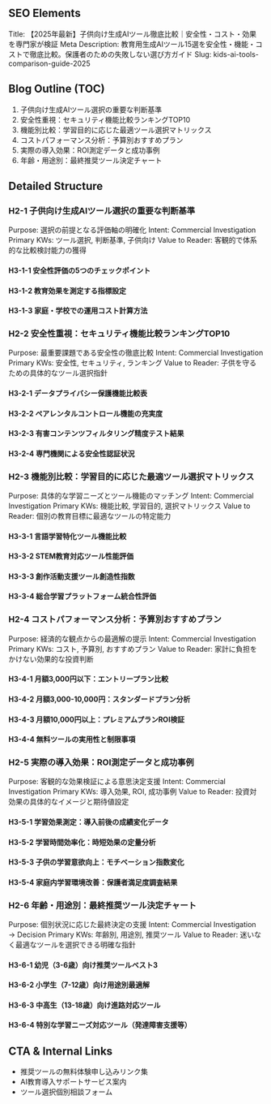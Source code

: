## SEO Elements
Title: 【2025年最新】子供向け生成AIツール徹底比較｜安全性・コスト・効果を専門家が検証
Meta Description: 教育用生成AIツール15選を安全性・機能・コストで徹底比較。保護者のための失敗しない選び方ガイド
Slug: kids-ai-tools-comparison-guide-2025

## Blog Outline (TOC)
1. 子供向け生成AIツール選択の重要な判断基準
2. 安全性重視：セキュリティ機能比較ランキングTOP10
3. 機能別比較：学習目的に応じた最適ツール選択マトリックス
4. コストパフォーマンス分析：予算別おすすめプラン
5. 実際の導入効果：ROI測定データと成功事例
6. 年齢・用途別：最終推奨ツール決定チャート

## Detailed Structure

### H2-1 子供向け生成AIツール選択の重要な判断基準
Purpose: 選択の前提となる評価軸の明確化
Intent: Commercial Investigation
Primary KWs: ツール選択, 判断基準, 子供向け
Value to Reader: 客観的で体系的な比較検討能力の獲得

#### H3-1-1 安全性評価の5つのチェックポイント
#### H3-1-2 教育効果を測定する指標設定
#### H3-1-3 家庭・学校での運用コスト計算方法

### H2-2 安全性重視：セキュリティ機能比較ランキングTOP10
Purpose: 最重要課題である安全性の徹底比較
Intent: Commercial Investigation
Primary KWs: 安全性, セキュリティ, ランキング
Value to Reader: 子供を守るための具体的なツール選択指針

#### H3-2-1 データプライバシー保護機能比較表
#### H3-2-2 ペアレンタルコントロール機能の充実度
#### H3-2-3 有害コンテンツフィルタリング精度テスト結果
#### H3-2-4 専門機関による安全性認証状況

### H2-3 機能別比較：学習目的に応じた最適ツール選択マトリックス
Purpose: 具体的な学習ニーズとツール機能のマッチング
Intent: Commercial Investigation
Primary KWs: 機能比較, 学習目的, 選択マトリックス
Value to Reader: 個別の教育目標に最適なツールの特定能力

#### H3-3-1 言語学習特化ツール機能比較
#### H3-3-2 STEM教育対応ツール性能評価
#### H3-3-3 創作活動支援ツール創造性指数
#### H3-3-4 総合学習プラットフォーム統合性評価

### H2-4 コストパフォーマンス分析：予算別おすすめプラン
Purpose: 経済的な観点からの最適解の提示
Intent: Commercial Investigation
Primary KWs: コスト, 予算別, おすすめプラン
Value to Reader: 家計に負担をかけない効果的な投資判断

#### H3-4-1 月額3,000円以下：エントリープラン比較
#### H3-4-2 月額3,000-10,000円：スタンダードプラン分析
#### H3-4-3 月額10,000円以上：プレミアムプランROI検証
#### H3-4-4 無料ツールの実用性と制限事項

### H2-5 実際の導入効果：ROI測定データと成功事例
Purpose: 客観的な効果検証による意思決定支援
Intent: Commercial Investigation
Primary KWs: 導入効果, ROI, 成功事例
Value to Reader: 投資対効果の具体的なイメージと期待値設定

#### H3-5-1 学習効果測定：導入前後の成績変化データ
#### H3-5-2 学習時間効率化：時短効果の定量分析
#### H3-5-3 子供の学習意欲向上：モチベーション指数変化
#### H3-5-4 家庭内学習環境改善：保護者満足度調査結果

### H2-6 年齢・用途別：最終推奨ツール決定チャート
Purpose: 個別状況に応じた最終決定の支援
Intent: Commercial Investigation → Decision
Primary KWs: 年齢別, 用途別, 推奨ツール
Value to Reader: 迷いなく最適なツールを選択できる明確な指針

#### H3-6-1 幼児（3-6歳）向け推奨ツールベスト3
#### H3-6-2 小学生（7-12歳）向け用途別最適解
#### H3-6-3 中高生（13-18歳）向け進路対応ツール
#### H3-6-4 特別な学習ニーズ対応ツール（発達障害支援等）

## CTA & Internal Links
- 推奨ツールの無料体験申し込みリンク集
- AI教育導入サポートサービス案内
- ツール選択個別相談フォーム